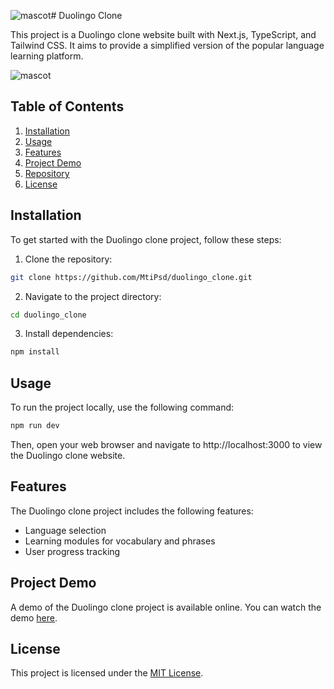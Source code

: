 ![mascot](https://github.com/MtiPsd/duolingo_clone/assets/95580073/ea62b21a-83ba-4682-90d6-e5b434e52f86)# Duolingo Clone

This project is a Duolingo clone website built with Next.js, TypeScript, and Tailwind CSS. It aims to provide a simplified version of the popular language learning platform.


![mascot](https://github.com/MtiPsd/duolingo_clone/assets/95580073/19b18f39-d775-43c6-9654-eb816933bb3f)



## Table of Contents

1. [Installation](#installation)
2. [Usage](#usage)
3. [Features](#features)
4. [Project Demo](#project-demo)
5. [Repository](#repository)
6. [License](#license)

## Installation

To get started with the Duolingo clone project, follow these steps:

1. Clone the repository:

```bash
git clone https://github.com/MtiPsd/duolingo_clone.git
```

2. Navigate to the project directory:

```bash
cd duolingo_clone
```

3. Install dependencies:

```bash
npm install
```

## Usage

To run the project locally, use the following command:

```bash
npm run dev
```

Then, open your web browser and navigate to http://localhost:3000 to view the Duolingo clone website.

## Features

The Duolingo clone project includes the following features:

- Language selection
- Learning modules for vocabulary and phrases
- User progress tracking

## Project Demo

A demo of the Duolingo clone project is available online. You can watch the demo [here](https://lingo-app.netlify.app/).

## License

This project is licensed under the [MIT License](LICENSE).
